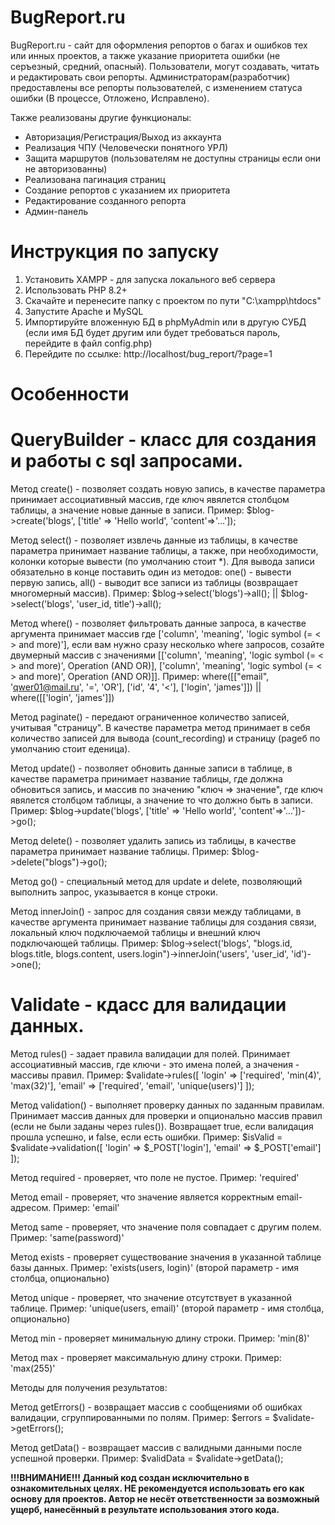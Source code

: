 # BugReport.ru
BugReport.ru - сайт для оформления репортов о багах и ошибков тех или инных проектов, а также указание приоритета ошибки (не серъезный, средний, опасный). Пользователи, могут создавать, читать и редактировать свои репорты. Администраторам(разработчик) предоставлены все репорты пользователей, с изменением статуса ошибки (В процессе, Отложено, Исправлено).

Также реализованы другие функционалы:
- Авторизация/Регистрация/Выход из аккаунта
- Реализация ЧПУ (Человечески понятного УРЛ)
- Защита маршрутов (пользователям не доступны страницы если они не авторизованны)
- Реализована пагинация страниц
- Создание репортов с указанием их приоритета
- Редактирование созданного репорта
- Админ-панель

# Инструкция по запуску 
1. Установить XAMPP - для запуска локального веб сервера
2. Использовать PHP 8.2+
3. Скачайте и перенесите папку с проектом по пути "C:\xampp\htdocs\"
4. Запустите Apache и MySQL
5. Импортируйте вложенную БД в phpMyAdmin или в другую СУБД (если имя БД будет другим или будет требоваться пароль, перейдите в файл config.php)
6. Перейдите по ссылке: http://localhost/bug_report/?page=1

# Особенности
# QueryBuilder - класс для создания и работы с sql запросами.
Метод create() - позволяет создать новую запись, в качестве параметра принимает ассоциативный массив, где ключ явялется столбцом таблицы, а значение новые данные в записи. Пример: $blog->create('blogs', ['title' => 'Hello world', 'content'=>'...']);

Метод select() - позволяет извлечь данные из таблицы, в качестве параметра принимает название таблицы, а также, при необходимости, колонки которые вывести (по умолчанию стоит *). Для вывода записи обязательно в конце поставить один из методов: one() - вывести первую запись,  all() - выводит все записи из таблицы (возвращает многомерный массив). Пример: $blog->select('blogs')->all(); || $blog->select('blogs', 'user_id, title')->all();

Метод where() - позволяет фильтровать данные запроса, в качестве аргумента принимает массив где ['column', 'meaning', 'logic symbol (= < > and more)'], если вам нужно сразу несколько where запросов, созайте двумерный массив с значениями [['column', 'meaning', 'logic symbol (= < > and more)', Operation (AND OR)], ['column', 'meaning', 'logic symbol (= < > and more)', Operation (AND OR)]]. Пример: where([["email", 'qwer01@mail.ru', '=', 'OR'], ['id', '4', '<'], ['login', 'james']]) || where([['login', 'james']])

Метод paginate() - передают ограниченное количество записей, учитывая "страницу". В качестве параметра метод принимает в себя количество записей для вывода (count_recording) и страницу (pageб по умолчанию стоит еденица).

Метод update() - позволяет обновить данные записи в таблице, в качестве параметра принимает название таблицы, где должна обновиться запись, и массив по значению "ключ => значение", где ключ явялется столбцом таблицы, а значение то что должно быть в записи. Пример: $blog->update('blogs', ['title' => 'Hello world', 'content'=>'...'])->go();

Метод delete() - позволяет удалить запись из таблицы, в качестве параметра принимает название таблицы. Пример: $blog->delete("blogs")->go();

Метод go() - специальный метод для update и delete, позволяющий выполнить запрос, указывается в конце строки.

Метод innerJoin() - запрос для создания связи между таблицами, в качестве аргумента принимает название таблицы для создания связи, локальный ключ подключаемой таблицы и внешний ключ подключающей таблицы. Пример: $blog->select('blogs', "blogs.id, blogs.title, blogs.content, users.login")->innerJoin('users', 'user_id', 'id')->one();

# Validate - кдасс для валидации данных.
Метод rules() - задает правила валидации для полей. Принимает ассоциативный массив, где ключи - это имена полей, а значения - массивы правил. 
Пример: 
$validate->rules([
    'login' => ['required', 'min(4)', 'max(32)'],
    'email' => ['required', 'email', 'unique(users)']
]);

Метод validation() - выполняет проверку данных по заданным правилам. Принимает массив данных для проверки и опционально массив правил (если не были заданы через rules()). Возвращает true, если валидация прошла успешно, и false, если есть ошибки.
Пример:
$isValid = $validate->validation([
    'login' => $_POST['login'],
    'email' => $_POST['email']
]);

Метод required - проверяет, что поле не пустое. Пример: 'required'

Метод email - проверяет, что значение является корректным email-адресом. Пример: 'email'

Метод same - проверяет, что значение поля совпадает с другим полем. Пример: 'same(password)'

Метод exists - проверяет существование значения в указанной таблице базы данных. Пример: 'exists(users, login)' (второй параметр - имя столбца, опционально)

Метод unique - проверяет, что значение отсутствует в указанной таблице. Пример: 'unique(users, email)' (второй параметр - имя столбца, опционально)

Метод min - проверяет минимальную длину строки. Пример: 'min(8)'

Метод max - проверяет максимальную длину строки. Пример: 'max(255)'


Методы для получения результатов:

Метод getErrors() - возвращает массив с сообщениями об ошибках валидации, сгруппированными по полям. Пример: $errors = $validate->getErrors();

Метод getData() - возвращает массив с валидными данными после успешной проверки. Пример: $validData = $validate->getData();





**!!!ВНИМАНИЕ!!! Данный код создан исключительно в ознакомительных целях.
НЕ рекомендуется использовать его как основу для проектов.
Автор не несёт ответственности за возможный ущерб, нанесённый в результате использования этого кода.**

